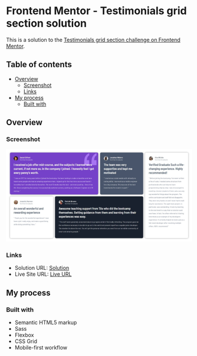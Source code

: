 # Frontend Mentor - Testimonials grid section solution

This is a solution to the [Testimonials grid section challenge on Frontend Mentor](https://www.frontendmentor.io/challenges/testimonials-grid-section-Nnw6J7Un7).

## Table of contents

- [Overview](#overview)
  - [Screenshot](#screenshot)
  - [Links](#links)
- [My process](#my-process)
  - [Built with](#built-with)

## Overview

### Screenshot

![](./screenshot.jpeg)

### Links

- Solution URL: [Solution](https://github.com/shalash23/testimonial-grid)
- Live Site URL: [Live URL](https://admirable-selkie-b7680e.netlify.app/)

## My process

### Built with

- Semantic HTML5 markup
- Sass
- Flexbox
- CSS Grid
- Mobile-first workflow

